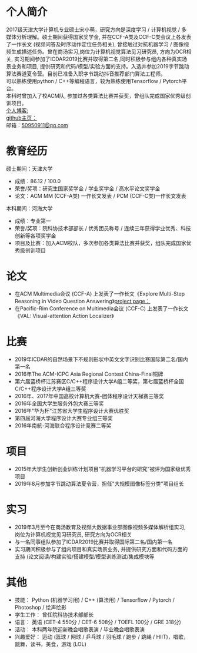 # 个人简介
2017级天津大学计算机专业硕士宋小萌，研究方向是深度学习 / 计算机视觉 / 多媒体分析理解。硕士期间获得国家奖学金, 并在CCF-A类及CCF-C类会议上各发表了一作长文 (视频问答及时序动作定位任务相关), 曾接触过对抗机器学习 / 图像视频生成描述任务。曾在商汤实习,岗位为计算机视觉算法见习研究员, 方向为OCR相关, 实习期间参加了ICDAR2019比赛并取得第二名,同时积极参与组内各种真实场景业务和项目, 提供研究和代码/模型/实验方面的支持。入选并参加2019字节跳动算法赛道夏令营。目前已准备入职字节跳动抖音推荐部门算法工程师。<br>
可以熟练使用python / C++等编程语言，较为熟练使用Tensorflow / Pytorch平台。<br>
本科时曾加入了校ACM队, 参加过各类算法比赛并获奖，曾组队完成国家优秀级创训项目。<br>
[个人博客: ](https://blog.csdn.net/song_4) <br>
[github主页：](https://github.com/SongKAY) <br>
邮箱：50950911@qq.com

# 教育经历

硕士期间：天津大学<br>
* 成绩：86.12 / 100.0<br>
* 荣誉/奖项：研究生国家奖学金 / 学业奖学金 / 高水平论文奖学金<br>
* 论文：ACM MM (CCF-A类) 一作长文发表 / PCM (CCF-C类)一作长文发表<br>

本科期间：河海大学<br>
* 成绩：专业第一<br>
* 荣誉/奖项：院科协技术部部长 / 优秀团员称号 / 连续三年获得学业优秀、科技创新等各项奖学金<br>
* 项目及比赛：加入ACM校队，多次参加各类算法比赛并获奖，组队完成国家优秀级创训项目<br>

# 论文

* 在ACM Multimedia会议 (CCF-A) 上发表了一作长文《Explore Multi-Step Reasoning in Video Question Answering》[project page：](https://svqa-founder.github.io/SVQA/)<br>
* 在Pacific-Rim Conference on Multimedia会议 (CCF-C) 上发表了一作长文《VAL: Visual-attention Action Localizer》 <br>

# 比赛

* 2019年ICDAR的自然场景下不规则形状中英文文字识别比赛国际第二名/国内第一名<br>
* 2016年The ACM-ICPC Asia Regional Contest China-Final铜牌<br>
* 第六届蓝桥杯江苏赛区C/C++程序设计大学A组二等奖，第七届蓝桥杯全国C/C++程序设计大学A组三等奖<br>
* 2016年、2017年中国高校计算机大赛-团体程序设计天梯赛三等奖<br>
* 2016年全国大学生服务外包大赛三等奖<br>
* 2016年"华为杯"江苏省大学生程序设计大赛优胜奖<br>
* 第四届河海大学程序设计大赛专业组三等奖<br>
* 2016年南航-河海联合程序设计竞赛二等奖<br>

# 项目
* 2015年大学生创新创业训练计划项目"机器学习平台的研究"被评为国家级优秀项目<br>
* 2019年8月参加字节跳动算法夏令营，担任"大规模图像标签分类"项目组长<br>

# 实习
* 2019年3月至今在商汤教育及视频大数据事业部图像视频多媒体解析组实习, 岗位为计算机视觉见习研究员, 研究方向为OCR相关<br>
* 与一名同事组队参加了ICDAR2019比赛并取得国际第二名/国内第一名<br>
* 实习期间积极参与了组内项目和真实场景业务, 并提供研究方面和代码方面的支持 (论文阅读/构建实验/搭建模型/模型训练测试/集成模块等<br>

# 其他
* 技能： Python (机器学习用) / C++ (算法用) / Tensorflow / Pytorch / Photoshop / 绘声绘影<br>
* 学生工作： 曾任院科协技术部部长<br>
* 语言： 英语 (CET-4 550分 / CET-6 508分 / TOEFL 100分 / GRE 318分)<br>
* 活动： 本科两年院迎新晚会唱歌表演 / 毕业晚会唱歌表演<br>
* 兴趣爱好： 运动 (篮球 / 网球 / 乒乓球 / 羽毛球 / 跑步 / 跳绳 / HIIT)，唱歌，跳舞，读书，美食，游戏 (LOL)<br>
